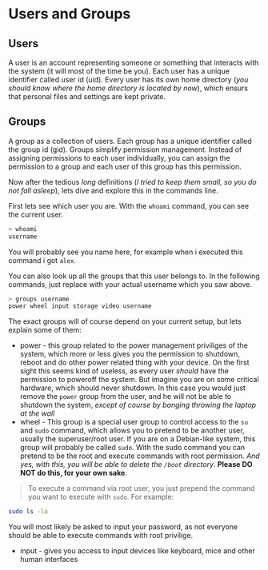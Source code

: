 # Users and Groups

## Users

A user is an account representing someone or something that interacts with the system (it will most of the
time be you). Each user has a unique identifier called user id (uid). Every user has its own
home directory (_you should know where the home directory is located by now_), which ensurs that
personal files and settings are kept private.

## Groups

A group as a collection of users. Each group has a unique identifier called the group id (gid).
Groups simplify permission management. Instead of assigning permissions to each user individually,
you can assign the permission to a group and each user of this group has this permission.

Now after the tedious _long_ definitions (_I tried to keep them small, so you do not fall asleep_), lets
dive and explore this in the commands line.

First lets see which user you are. With the `whoami` command, you can see the current user.

```sh
> whoami
username
```

You will probably see you name here, for example when i executed this command i got `alex`.

You can also look up all the groups that this user belongs to. In the following commands, just replace
<username> with your actual username which you saw above.

```sh
> groups username
power wheel input storage video username
```

The exact groups will of course depend on your current setup, but lets explain some of them:

- power - this group related to the power management priviliges of the system, which more or less
  gives you the permission to shutdown, reboot and do other power related thing with your device. On the
  first sight this seems kind of useless, as every user _should_ have the permission to poweroff the system.
  But imagine you are on some critical hardware, which should never shutdown. In this case you would just
  remove the `power` group from the user, and he will not be able to shutdown the system, _except of course
  by banging throwing the laptop at the wall_
- wheel - This group is a special user group to control access to the `su` and `sudo` command, which allows
  you to pretend to be another user, usually the superuser/root user. If you are on a Debian-like system, this
  group will probably be called `sudo`. With the sudo command you can pretend to be the root and execute
  commands with root permission. _And yes, with this, you will be able to delete the `/boot` directory_.
  **Please DO NOT do this, for your own sake**.

> To execute a command via root user, you just prepend the command you want to execute with `sudo`. For example:

```sh
sudo ls -la
```

You will most likely be asked to input your password, as not everyone should be able to execute commands
with root privilige.

- input - gives you access to input devices like keyboard, mice and other human interfaces
